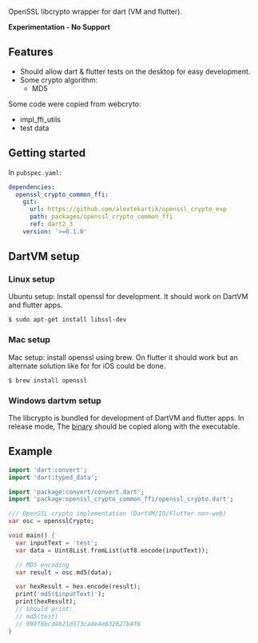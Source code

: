 OpenSSL libcrypto wrapper for dart (VM and flutter).

**Experimentation - No Support**

## Features

- Should allow dart & flutter tests on the desktop for easy development.
- Some crypto algorithm:
  - MD5

Some code were copied from webcryto:
- impl_ffi_utils
- test data

## Getting started

In `pubspec.yaml`:
```yaml
dependencies:
  openssl_crypto_common_ffi:
    git:
      url: https://github.com/alextekartik/openssl_crypto_exp
      path: packages/openssl_crypto_common_ffi
      ref: dart2_3
    version: '>=0.1.0'
```

## DartVM setup

### Linux setup

Ubuntu setup: Install openssl for development. It should work on DartVM and flutter apps.

```shell
$ sudo apt-get install libssl-dev
```

### Mac setup

Mac setup: install openssl using brew. On flutter it should work but an alternate solution like for for iOS could be
done.

```shell
$ brew install openssl
```

### Windows dartvm setup

The libcrypto is bundled for development of DartVM and flutter apps. In release mode,
The  [binary](packages/openssl_crypto_common_ffi/lib/src/platform/windows/libcrypto-1_1-x64.dll) should be copied along
with the executable.

## Example

```dart
import 'dart:convert';
import 'dart:typed_data';

import 'package:convert/convert.dart';
import 'package:openssl_crypto_common_ffi/openssl_crypto.dart';

/// OpenSSL crypto implementation (DartVM/IO/Flutter non-web)
var osc = opensslCrypto;

void main() {
  var inputText = 'test';
  var data = Uint8List.fromList(utf8.encode(inputText));

  // MD5 encoding
  var result = osc.md5(data);

  var hexResult = hex.encode(result);
  print('md5($inputText)');
  print(hexResult);
  // Should print:
  // md5(test)
  // 098f6bcd4621d373cade4e832627b4f6
}
```